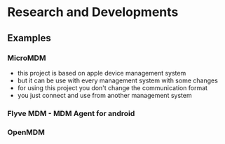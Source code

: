 # Research and Developments

## Examples

### MicroMDM

- this project is based on apple device management system
- but it can be use with every management system with some changes
- for using this project you don't change the communication format
- you just connect and use from another management system

### Flyve MDM - MDM Agent for android

### OpenMDM
